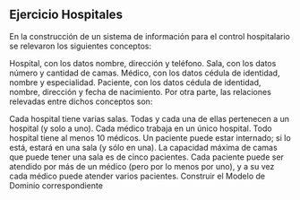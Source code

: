 <h2>Ejercicio Hospitales</h2>
En la construcción de un sistema de información para el control hospitalario se relevaron los siguientes conceptos:

Hospital, con los datos nombre, dirección y teléfono.
Sala, con los datos número y cantidad de camas.
Médico, con los datos cédula de identidad, nombre y especialidad.
Paciente, con los datos cédula de identidad, nombre, dirección y fecha de nacimiento.
Por otra parte, las relaciones relevadas entre dichos conceptos son:

Cada hospital tiene varias salas. Todas y cada una de ellas pertenecen a un hospital (y solo a uno).
Cada médico trabaja en un único hospital. Todo hospital tiene al menos 10 médicos.
Un paciente puede estar internado; si lo está, estará en una sala (y sólo en una).
La capacidad máxima de camas que puede tener una sala es de cinco pacientes.
Cada paciente puede ser atendido por más de un médico (pero por lo menos por uno), y a su vez cada médico puede atender varios pacientes.
Construir el Modelo de Dominio correspondiente
